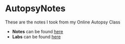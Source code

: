 # AutopsyNotes  

These are the notes I took from my Online Autopsy Class  

- **Notes** can be found [here](AutopsyNotes/Notes.md)
- **Labs** can be found [here](AutopsyNotes/Labs.md)
